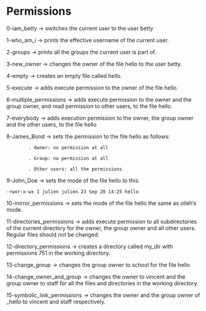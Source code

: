 # Permissions


0-iam_betty -> switches the current user to the user betty

1-who_am_i -> prints the effective username of the current user.

2-groups -> prints all the groups the current user is part of.

3-new_owner -> changes the owner of the file hello to the user betty.

4-empty -> creates an empty file called hello.

5-execute -> adds execute permission to the owner of the file hello.

6-multiple_permissions -> adds execute permission to the owner and the group owner, and read permission to other users, to the file hello.

7-everybody -> adds execution permission to the owner, the group owner and the other users, to the file hello

8-James_Bond -> sets the permission to the file hello as follows:

			. Owner: no permission at all

			. Group: no permission at all

			. Other users: all the permissions

9-John_Doe -> sets the mode of the file hello to this:

```
-rwxr-x-wx 1 julien julien 23 Sep 20 14:25 hello
```

10-mirror_permissions -> sets the mode of the file hello the same as olleh’s mode.

11-directories_permissions -> adds execute permission to all subdirectories of the current directory for the owner, the group owner and all other users. Regular files should not be changed.

12-directory_permissions -> creates a directory called my_dir with permissions 751 in the working directory.

13-change_group -> changes the group owner to school for the file hello

14-change_owner_and_group -> changes the owner to vincent and the group owner to staff for all the files and directories in the working directory.

15-symbolic_link_permissions -> changes the owner and the group owner of _hello to vincent and staff respectively.
